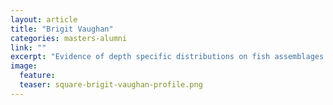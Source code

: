 ```yaml
---
layout: article
title: "Brigit Vaughan"
categories: masters-alumni
link: ""
excerpt: "Evidence of depth specific distributions on fish assemblages but limited protection from fishing with sanctuary zones across the Ningaloo Marine Park (2016)"
image:
  feature: 
  teaser: square-brigit-vaughan-profile.png
---
```

